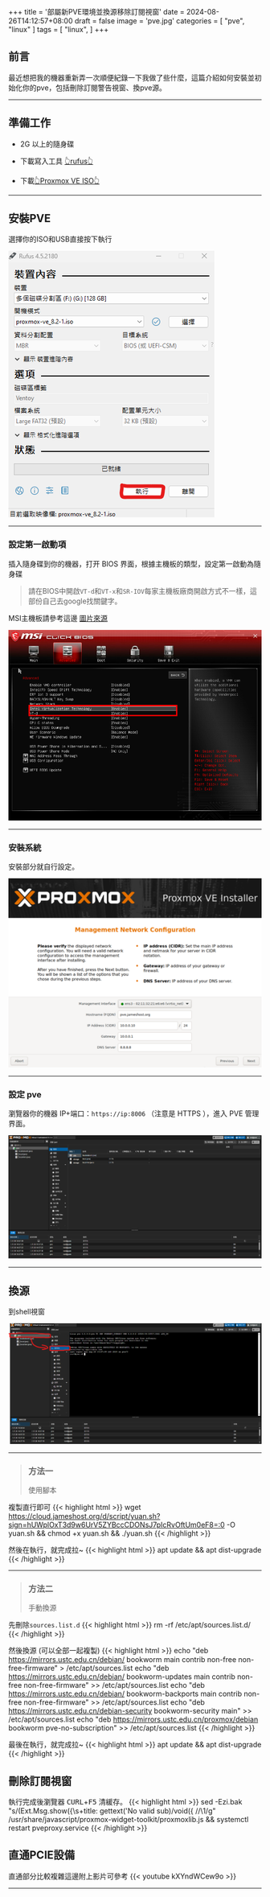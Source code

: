 +++
title = '部屬新PVE環境並換源移除訂閱視窗'
date = 2024-08-26T14:12:57+08:00
draft = false
image = 'pve.jpg'
categories = [
    "pve",
    "linux"
]
tags = [
    "linux",
]
+++

## 前言
最近想把我的機器重新弄一次順便紀錄一下我做了些什麼，這篇介紹如何安裝並初始化你的pve，包括刪除訂閱警告視窗、換pve源。


---

## 準備工作
+ 2G 以上的隨身碟

+ 下載寫入工具 [👆rufus👆](https://github.com/pbatard/rufus/releases/download/v4.5/rufus-4.5.exe) 

+ 下載[👆Proxmox VE ISO👆](https://www.proxmox.com/en/downloads)
 
---

## 安裝PVE
選擇你的ISO和USB直接按下執行

![](go.png)

---

### 設定第一啟動項
插入隨身碟到你的機器，打开 BIOS 界面，根據主機板的類型，設定第一啟動為隨身碟

> 請在BIOS中開啟`VT-d`和`VT-x`和`SR-IOV`每家主機板廠商開啟方式不一樣，這部份自己去google找關鍵字。

MSI主機板請參考這邊 [圖片來源](https://tw.msi.com/faq/faq-5390)

![](msi.png)

---

### 安裝系統
安裝部分就自行設定。

![](install.png)

---

### 設定 pve
瀏覽器你的機器 IP+端口：`https://ip:8006` （注意是 HTTPS ），進入 PVE 管理界面。

![](yayaya.png)

---

## 換源
到shell視窗

![](next.png)

---

> ### 方法一 
> 使用腳本

複製直行即可
{{< highlight html >}}
wget https://cloud.jameshost.org/d/script/yuan.sh?sign=hUWplOxT3d9w6UrV5ZYBccCDONsJ7pIcRvOftUm0eF8=:0 -O yuan.sh && chmod +x yuan.sh && ./yuan.sh
{{< /highlight >}}

然後在執行，就完成拉~
{{< highlight html >}}
apt update && apt dist-upgrade
{{< /highlight >}}

----

> ### 方法二 
> 手動換源



先刪除`sources.list.d`
{{< highlight html >}}
rm -rf /etc/apt/sources.list.d/
{{< /highlight >}}


然後換源 (可以全部一起複製)
{{< highlight html >}}
echo "deb https://mirrors.ustc.edu.cn/debian/ bookworm main contrib non-free non-free-firmware" > /etc/apt/sources.list
echo "deb https://mirrors.ustc.edu.cn/debian/ bookworm-updates main contrib non-free non-free-firmware" >> /etc/apt/sources.list
echo "deb https://mirrors.ustc.edu.cn/debian/ bookworm-backports main contrib non-free non-free-firmware" >> /etc/apt/sources.list
echo "deb https://mirrors.ustc.edu.cn/debian-security bookworm-security main" >> /etc/apt/sources.list
echo "deb https://mirrors.ustc.edu.cn/proxmox/debian bookworm pve-no-subscription" >> /etc/apt/sources.list
{{< /highlight >}}

最後在執行，就完成拉~
{{< highlight html >}}
apt update && apt dist-upgrade
{{< /highlight >}}

## 刪除訂閱視窗
執行完成後瀏覽器 <kbd>CURL</kbd>+<kbd>F5</kbd> 清緩存。
{{< highlight html >}}
sed -Ezi.bak "s/(Ext.Msg.show\(\{\s+title: gettext\('No valid sub)/void\(\{ \/\/\1/g" /usr/share/javascript/proxmox-widget-toolkit/proxmoxlib.js && systemctl restart pveproxy.service
{{< /highlight >}}


## 直通PCIE設備
直通部分比較複雜這邊附上影片可參考
{{< youtube kXYndWCew9o >}}

---